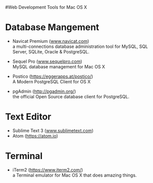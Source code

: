 #Web Development Tools for Mac OS X

Database Mangement
=================================
+ Navicat Premium (www.navicat.com)
<br>a multi-connections database administration tool for MySQL, SQL Server, SQLite, Oracle & PostgreSQL.

+ Sequel Pro (www.sequelpro.com)
<br>MySQL database management for Mac OS X

+ Postico (https://eggerapps.at/postico/)
<br>A Modern PostgreSQL Client for OS X

+ pgAdmin (http://pgadmin.org/)
<br>the official Open Source database client for PostgreSQL.


Text Editor
=================================
+ Sublime Text 3 (www.sublimetext.com)
+ Atom (https://atom.io)


Terminal
=================================
+ iTerm2 (https://www.iterm2.com/)
<br>a Terminal emulator for Mac OS X that does amazing things.
